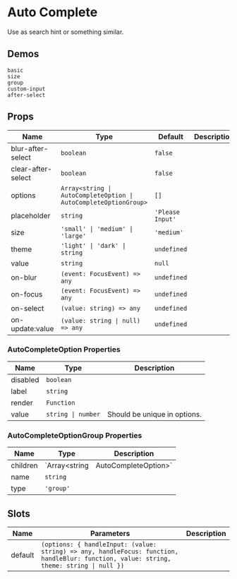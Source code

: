 # Auto Complete
Use as search hint or something similar.
## Demos
```demo
basic
size
group
custom-input
after-select
```

## Props
|Name|Type|Default|Description|
|-|-|-|-|
|blur-after-select|`boolean`|`false`||
|clear-after-select|`boolean`|`false`||
|options|`Array<string \| AutoCompleteOption \| AutoCompleteOptionGroup>`|`[]`||
|placeholder|`string`|`'Please Input'`||
|size|`'small' \| 'medium' \| 'large'`|`'medium'`||
|theme|`'light' \| 'dark' \| string`|`undefined`||
|value|`string`|`null`||
|on-blur|`(event: FocusEvent) => any`|`undefined`||
|on-focus|`(event: FocusEvent) => any`|`undefined`||
|on-select|`(value: string) => any`|`undefined`||
|on-update:value|`(value: string \| null) => any`|`undefined`||

### AutoCompleteOption Properties
|Name|Type|Description|
|-|-|-|
|disabled|`boolean`||
|label|`string`||
|render|`Function`||
|value|`string \| number`|Should be unique in options.|

### AutoCompleteOptionGroup Properties
|Name|Type|Description|
|-|-|-|
|children|`Array<string | AutoCompleteOption>`||
|name|`string`||
|type|`'group'`||

## Slots
|Name|Parameters|Description|
|-|-|-|
|default|`(options: { handleInput: (value: string) => any, handleFocus: function, handleBlur: function, value: string, theme: string \| null })`||
